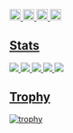 <p align="left">
  <a href="https://github.com/FlqmeJP">
    <img height="20" src="https://komarev.com/ghpvc/?username=FlqmeJP" />
  </a>
  <a href="https://github.com/FlqmeJP">
    <img height="20" src="https://img.shields.io/github/followers/FlqmeJP?label=follow&logo=github&style=flat" />
  </a>
  <a href="http://qiita.com/FlqmeJP">
    <img height="20" src="https://qiita-badge.apiapi.app/s/FlqmeJP/posts.svg" />
  </a>
  <a href="http://qiita.com/FlqmeJP">
    <img height="20" src="https://qiita-badge.apiapi.app/s/FlqmeJP/contributions.svg" />
</p>

## Stats
![](http://github-profile-summary-cards.vercel.app/api/cards/profile-details?username=FlqmeJP&theme=gruvbox)
![](http://github-profile-summary-cards.vercel.app/api/cards/repos-per-language?username=FlqmeJP&theme=gruvbox)
![](http://github-profile-summary-cards.vercel.app/api/cards/most-commit-language?username=FlqmeJP&theme=gruvbox)
![](http://github-profile-summary-cards.vercel.app/api/cards/stats?username=FlqmeJP&theme=gruvbox)
![](http://github-profile-summary-cards.vercel.app/api/cards/productive-time?username=FlqmeJP&theme=gruvbox&utcOffset=9)

## Trophy
![trophy](https://github-profile-trophy.vercel.app/?username=FlqmeJP&theme=gruvbox)

